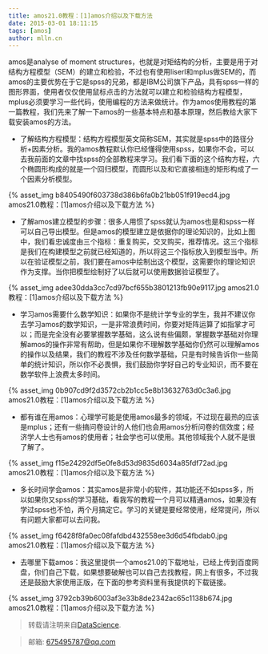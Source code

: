 ```yaml
---
title: amos21.0教程：[1]amos介绍以及下载方法
date: 2015-03-01 18:11:15
tags: [amos]
author: mlln.cn
---
```

amos是analyse of moment structures，也就是对矩结构的分析，主要是用于对结构方程模型（SEM）的建立和检验，不过也有使用liserl和mplus做SEM的，而amos的主要优势在于它是spss的兄弟，都是IBM公司旗下产品，具有spss一样的图形界面，使用者仅仅使用鼠标点击的方法就可以建立和检验结构方程模型，mplus必须要学习一些代码，使用编程的方法来做统计。作为amos使用教程的第一篇教程，我们先来了解一下amos的一些基本特点和基本原理，然后教给大家下载安装amos的方法。

- 了解结构方程模型：结构方程模型英文简称SEM，其实就是spss中的路径分析+因素分析。我的amos教程默认你已经懂得使用spss，如果你不会，可以去我前面的文章中找spss的全部教程来学习。我们看下面的这个结构方程，六个椭圆形构成的就是一个回归模型，而圆形以及和它直接相连的矩形构成了一个因素分析模型。

{% asset_img b8405490f603738d386b6fa0b21bb051f919ecd4.jpg amos21.0教程：[1]amos介绍以及下载方法 %}

- 了解amos建立模型的步骤：很多人用惯了spss就认为amos也是和spss一样可以自己导出模型。但是amos的模型建立是依据你的理论知识的，比如上图中，我们看忠诚度由三个指标：重复购买，交叉购买，推荐情况。这三个指标是我们在构建模型之前就已经知道的，所以将这三个指标放入到模型当中。所以在验证模型之前，我们要在amos中绘制出这个模型，这需要你的理论知识作为支撑。当你把模型绘制好了以后就可以使用数据验证模型了。

{% asset_img adee30dda3cc7cd97bcf655b3801213fb90e9117.jpg amos21.0教程：[1]amos介绍以及下载方法 %}

- 学习amos需要什么数学知识：如果你不是统计学专业的学生，我并不建议你去学习amos的数学知识，一是非常浪费时间，你要对矩阵运算了如指掌才可以；而是完全没有必要掌握数学基础，这么说有些偏颇，掌握数学基础对你理解amos的操作非常有帮助，但是如果你不理解数学基础你仍然可以理解amos的操作以及结果，我们的教程不涉及任何数学基础，只是有时候告诉你一些简单的统计知识，所以你不必畏惧，我们鼓励你学好自己的专业知识，而不要在数学软件上浪费太多时间。

{% asset_img 0b907cd9f2d3572cb2b1cc5e8b13632763d0c3a6.jpg amos21.0教程：[1]amos介绍以及下载方法 %}

- 都有谁在用amos：心理学可能是使用amos最多的领域，不过现在最热的应该是mplus；还有一些搞问卷设计的人他们也会用amos分析问卷的信效度；经济学人士也有amos的使用者；社会学也可以使用。其他领域我个人就不是很了解了。

{% asset_img f15e24292df5e0fe8d53d9835d6034a85fdf72ad.jpg amos21.0教程：[1]amos介绍以及下载方法 %}

- 多长时间学会amos：其实amos是非常小的软件，其功能还不如spss多，所以如果你又spss的学习基础，看我写的教程一个月可以精通amos，如果没有学过spss也不怕，两个月搞定它。学习的关键是要经常使用，经常提问，所以有问题大家都可以去问我。

{% asset_img f6428f8fa0ec08fafdbd432558ee3d6d54fbdab0.jpg amos21.0教程：[1]amos介绍以及下载方法 %}

- 去哪里下载amos：我这里提供一个amos21.0的下载地址，已经上传到百度网盘，你们自己下载，如果想要破解也可以自己去找教程，网上有很多，不过我还是鼓励大家使用正版，在下面的参考资料里有我提供的下载链接。

{% asset_img 3792cb39b6003af3e33b8de2342ac65c1138b674.jpg amos21.0教程：[1]amos介绍以及下载方法 %}

> 转载请注明来自[DataScience](http://mlln.cn).

> 邮箱: 675495787@qq.com 
